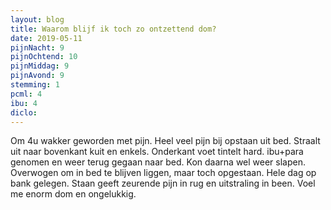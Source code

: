 ```yaml
---
layout: blog
title: Waarom blijf ik toch zo ontzettend dom?
date: 2019-05-11
pijnNacht: 9
pijnOchtend: 10
pijnMiddag: 9
pijnAvond: 9
stemming: 1
pcml: 4
ibu: 4
diclo: 
---
```


Om 4u wakker geworden met pijn. Heel veel pijn bij opstaan uit bed. Straalt uit naar bovenkant kuit en enkels. Onderkant voet tintelt hard. ibu+para genomen en weer terug gegaan naar bed. Kon daarna wel weer slapen. Overwogen om in bed te blijven liggen, maar toch opgestaan. Hele dag op bank gelegen. Staan geeft zeurende pijn in rug en uitstraling in been. Voel me enorm dom en ongelukkig.

